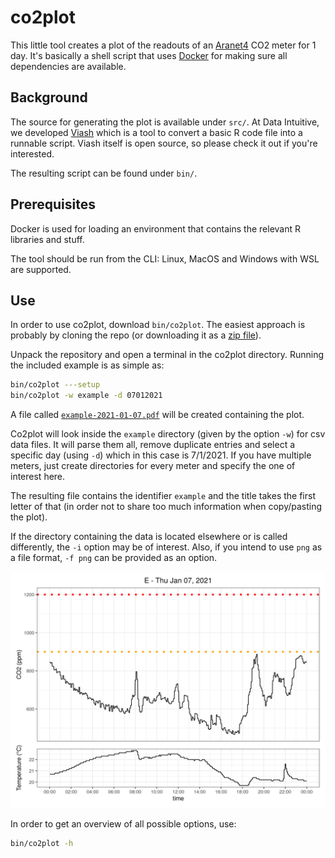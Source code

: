 # co2plot

This little tool creates a plot of the readouts of an [Aranet4](https://aranet4.com/) CO2 meter for 1 day. It's basically a shell script that uses [Docker](https://www.docker.com) for making sure all dependencies are available.

## Background

The source for generating the plot is available under `src/`. At Data Intuitive, we developed [Viash](http://viash.io/) which is a tool to convert a basic R code file into a runnable script. Viash itself is open source, so please check it out if you're interested.

The resulting script can be found under `bin/`.

## Prerequisites

Docker is used for loading an environment that contains the relevant R libraries and stuff.

The tool should be run from the CLI: Linux, MacOS and Windows with WSL are supported.

## Use

In order to use co2plot, download `bin/co2plot`. The easiest approach is probably by cloning the repo (or downloading it as a [zip file](https://github.com/tverbeiren/co2plot/archive/main.zip)).

Unpack the repository and open a terminal in the co2plot directory. Running the included example is as simple as:

```sh
bin/co2plot ---setup
bin/co2plot -w example -d 07012021
```

A file called [`example-2021-01-07.pdf`](output/example-2021-01-07.pdf) will be created containing the plot.

Co2plot will look inside the `example` directory (given by the option `-w`) for csv data files. It will parse them all, remove duplicate entries and select a specific day (using `-d`) which in this case is 7/1/2021. If you have multiple meters, just create directories for every meter and specify the one of interest here.

The resulting file contains the identifier `example` and the title takes the first letter of that (in order not to share too much information when copy/pasting the plot).

If the directory containing the data is located elsewhere or is called differently, the `-i` option may be of interest. Also, if you intend to use `png` as a file format, `-f png` can be provided as an option.

![](output/example-2021-01-07.png)

In order to get an overview of all possible options, use:

```sh
bin/co2plot -h
```

